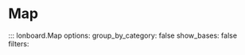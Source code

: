 # Map

<!-- Note: filters is set to an empty filter to include private methods.
https://mkdocstrings.github.io/python/usage/configuration/members/#filters
-->
::: lonboard.Map
    options:
      group_by_category: false
      show_bases: false
      filters:
